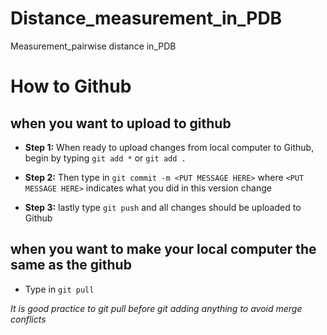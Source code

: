 # Distance_measurement_in_PDB
Measurement_pairwise distance in_PDB



# How to Github
## when you want to upload to github

- **Step 1:** When ready to upload changes from local computer to Github, begin by typing `git add *` or `git add .`

- **Step 2:** Then type in `git commit -m <PUT MESSAGE HERE>` where `<PUT MESSAGE HERE>` indicates what you did in this version change

- **Step 3:** lastly type `git push` and all changes should be uploaded to Github

## when you want to make your local computer the same as the github

- Type in `git pull`

*It is good practice to git pull before git adding anything to avoid merge conflicts*
